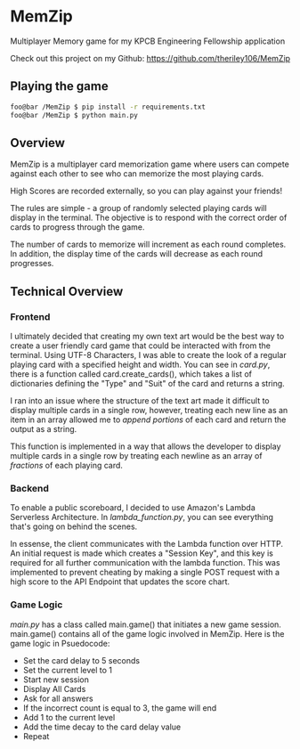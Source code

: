 # MemZip

Multiplayer Memory game for my KPCB Engineering Fellowship application

Check out this project on my Github: https://github.com/theriley106/MemZip

## Playing the game

```bash
foo@bar /MemZip $ pip install -r requirements.txt
foo@bar /MemZip $ python main.py
```

## Overview

MemZip is a multiplayer card memorization game where users can compete against each other to see who can memorize the most playing cards.

High Scores are recorded externally, so you can play against your friends!

The rules are simple - a group of randomly selected playing cards
will display in the terminal.  The objective is to respond with the correct order of cards to progress through the game.

The number of cards to memorize will increment as each round completes.
In addition, the display time of the cards will decrease as each round progresses.


## Technical Overview

### Frontend

I ultimately decided that creating my own text art would be the best way to create a user friendly card game that could be interacted with from the terminal.  Using UTF-8 Characters, I was able to create the look of a regular playing card with a specified height and width.  You can see in *card.py*, there is a function called card.create_cards(), which takes a list of dictionaries defining the "Type" and "Suit" of the card and returns a string.

I ran into an issue where the structure of the text art made it difficult to display multiple cards in a single row, however, treating each new line as an item in an array allowed me to *append portions* of each card and return the output as a string.

This function is implemented in a way that allows the developer to display multiple cards in a single row by treating each newline as an array of *fractions* of each playing card.

### Backend

To enable a public scoreboard, I decided to use Amazon's Lambda Serverless Architecture.  In *lambda_function.py*, you can see everything that's going on behind the scenes.

In essense, the client communicates with the Lambda function over HTTP.  An initial request is made which creates a "Session Key", and this key is required for all further communication with the lambda function.  This was implemented to prevent cheating by making a single POST request with a high score to the API Endpoint that updates the score chart.

### Game Logic

*main.py* has a class called main.game() that initiates a new game session.  main.game() contains all of the game logic involved in MemZip.  Here is the game logic in Psuedocode:


- Set the card delay to 5 seconds
- Set the current level to 1
- Start new session
- Display All Cards
- Ask for all answers
- If the incorrect count is equal to 3, the game will end
- Add 1 to the current level
- Add the time decay to the card delay value
- Repeat
